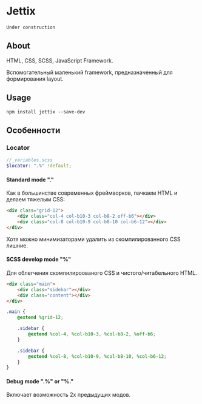 # Jettix

    Under construction

## About

HTML, CSS, SCSS, JavaScript Framework.

Вспомогательный маленький framework, предназначенный для формирования layout.

## Usage

```shell
npm install jettix --save-dev
```

## Особенности

### Locator

```scss
//_variables.scss
$locator: ".%" !default;
```

#### Standard mode "."

Как в большинстве современных фреймворков, пачкаем HTML и делаем тяжелым CSS:

```html
<div class="grid-12">
    <div class="col-4 col-b10-3 col-b8-2 off-b6"></div>
    <div class="col-8 col-b10-9 col-b8-10 col-b6-12"></div>
</div>
```

Хотя можно минимизаторами удалить из скомпилированного CSS лишние.

#### SCSS develop mode "%"

Для облегчения скомпилироованого CSS и чистого/читабельного HTML.

```html
<div class="main">
    <div class="sidebar"></div>
    <div class="content"></div>
</div>
```

```scss
.main {
    @extend %grid-12;

    .sidebar {
        @extend %col-4, %col-b10-3, %col-b8-2, %off-b6;
    }

    .sidebar {
        @extend %col-8, %col-b10-9, %col-b8-10, %col-b6-12;
    }
}
```

#### Debug mode ".%" or "%."

Включает возможность 2х предыдущих модов.
